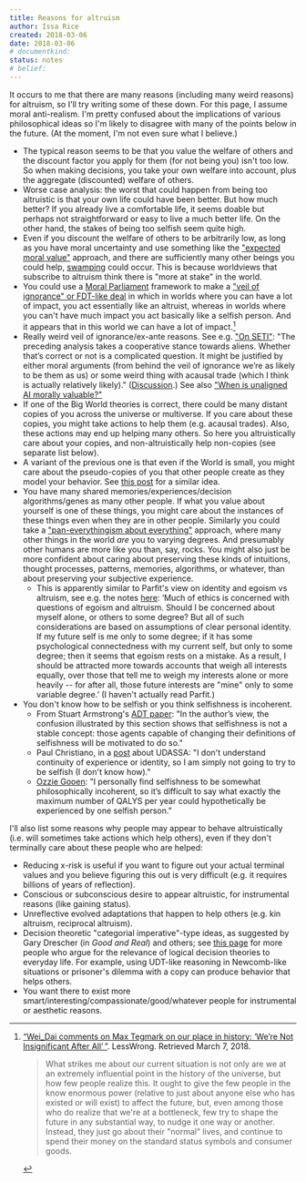 ```yaml
---
title: Reasons for altruism
author: Issa Rice
created: 2018-03-06
date: 2018-03-06
# documentkind:
status: notes
# belief:
---
```


It occurs to me that there are many reasons (including many weird reasons) for altruism, so I'll try writing some of these down. For this page, I assume moral anti-realism. I'm pretty confused about the implications of various philosophical ideas so I'm likely to disagree with many of the points below in the future. (At the moment, I'm not even sure what I believe.)

- The typical reason seems to be that you value the welfare of others and the discount factor you apply for them (for not being you) isn't too low. So when making decisions, you take your own welfare into account, plus the aggregate (discounted) welfare of others.
- Worse case analysis: the worst that could happen from being too altruistic is that your own life could have been better. But how much better? If you already live a comfortable life, it seems doable but perhaps not straightforward or easy to live a much better life. On the other hand, the stakes of being too selfish seem quite high.
- Even if you discount the welfare of others to be arbitrarily low, as long as you have moral uncertainty and use something like the ["expected moral value"](http://users.ox.ac.uk/~mert2255/papers/mu-about-pe.pdf "Hilary Graves; Toby Ord. “Moral uncertainty about population axiology”.") approach, and there are sufficiently many other beings you could help, [swamping](https://causeprioritization.org/Swamping_(population_ethics)) could occur. This is because worldviews that subscribe to altruism think there is "more at stake" in the world.
- You could use a [Moral Parliament](http://www.overcomingbias.com/2009/01/moral-uncertainty-towards-a-solution.html "Nick Bostrom (January 1, 2009). “Moral uncertainty – towards a solution?” Overcoming Bias.") framework to make a ["veil of ignorance" or FDT-like deal](https://causeprioritization.org/Veil_of_ignorance_and_functional_decision_theory) in which in worlds where you can have a lot of impact, you act essentially like an altruist, whereas in worlds where you can't have much impact you act basically like a selfish person. And it appears that in this world we can have a lot of impact.[^bottleneck]
- Really weird veil of ignorance/ex-ante reasons. See e.g. ["On SETI"](https://sideways-view.com/2018/03/23/on-seti/): "The preceding analysis takes a cooperative stance towards aliens.  Whether that’s correct or not is a complicated question. It might be justified by either moral arguments (from behind the veil of ignorance we’re as likely to be them as us) or some weird thing with acausal trade (which I think is actually relatively likely)." ([Discussion](https://www.greaterwrong.com/posts/jhcwBXuNCWEsJdfKe/weird-question-could-we-see-distant-aliens/comment/o2YeveKZeG7LygfJF).) See also ["When is unaligned AI morally valuable?"](https://www.greaterwrong.com/posts/3kN79EuT27trGexsq/when-is-unaligned-ai-morally-valuable)
- If one of the Big World theories is correct, there could be many distant copies of you across the universe or multiverse. If you care about these copies, you might take actions to help them (e.g. acausal trades). Also, these actions may end up helping many others. So here you altruistically care about your copies, and non-altruistically help non-copies (see separate list below).
- A variant of the previous one is that even if the World is small, you might care about the pseudo-copies of you that other people create as they model your behavior. See [this post](http://lesswrong.com/lw/1ay/is_cryonics_necessary_writing_yourself_into_the/ "gworley (June 23, 2010). “Is cryonics necessary?: Writing yourself into the future”. LessWrong.") for a similar idea.
- You have many shared memories/experiences/decision algorithms/genes as many other people. If what you value about yourself is one of these things, you might care about the instances of these things even when they are in other people. Similarly you could take a ["pan-everythingism about everything"](https://www.openphilanthropy.org/files/Conversations/Brian_Tomasik_10-06-16_(public).pdf) approach, where many other things in the world *are* you to varying degrees. And presumably other humans are more like you than, say, rocks. You might also just be more confident about caring about preserving these kinds of intuitions, thought processes, patterns, memories, algorithms, or whatever, than about preserving your subjective experience.
  - This is apparently similar to Parfit's view on identity and egoism vs altruism, see e.g. the notes [here](http://www.oswego.edu/~delancey/471_DIR/471_LECTURES/ParfitPI.html): ‘Much of ethics is concerned with questions of egoism and altruism. Should I be concerned about myself alone, or others to some degree? But all of such considerations are based on assumptions of clear personal identity. If my future self is me only to some degree; if it has some psychological connectedness with my current self, but only to some degree; then it seems that egoism rests on a mistake. As a result, I should be attracted more towards accounts that weigh all interests equally, over those that tell me to weigh my interests alone or more heavily -- for after all, those future interests are "mine" only to some variable degree.’ (I haven't actually read Parfit.)
- You don't know how to be selfish or you think selfishness is incoherent.
  - From Stuart Armstrong's [ADT paper](https://www.fhi.ox.ac.uk/wp-content/uploads/Anthropic_Decision_Theory_Tech_Report.pdf): "In the author’s view, the confusion illustrated by this section shows that selfishness is not a stable concept: those agents capable of changing their definitions of selfishness will be motivated to do so."
  - Paul Christiano, in a [post](https://www.lesswrong.com/posts/QmWNbCRMgRBcMK6RK/the-absolute-self-selection-assumption) about UDASSA: "I don't understand continuity of experience or identity, so I am simply not going to try to be selfish (I don't know how)."
  - [Ozzie Gooen](https://www.greaterwrong.com/posts/MTpCeShqRmu4nkgon/critique-my-model-the-ev-of-agi-to-selfish-individuals "“Critique my Model: The EV of AGI to Selfish Individuals”. April 8, 2018. LessWrong."): "I personally find selfishness to be somewhat philosophically incoherent, so it’s difficult to say what exactly the maximum number of QALYS per year could hypothetically be experienced by one selfish person."

I'll also list some reasons why people may appear to behave altruistically
(i.e. will sometimes take actions which help others), even if they don't
terminally care about these people who are helped:

- Reducing x-risk is useful if you want to figure out your actual terminal
  values and you believe figuring this out is very difficult (e.g. it requires
  billions of years of reflection).
- Conscious or subconscious desire to appear altruistic, for instrumental
  reasons (like gaining status).
- Unreflective evolved adaptations that happen to help others (e.g. kin
  altruism, reciprocal altruism).
- Decision theoretic "categorial imperative"-type ideas, as suggested by Gary Drescher (in _Good and Real_) and others; see [this page](https://github.com/riceissa/issarice.com/blob/master/external/wiki.lesswrong.com/Application_of_functional_updateless_timeless_decision_theory_to_everyday_life.mediawiki) for more people who argue for the relevance of logical decision theories to everyday life. For example, using UDT-like reasoning in Newcomb-like situations or prisoner's dilemma with a copy can produce behavior that helps others.
- You want there to exist more smart/interesting/compassionate/good/whatever people for
  instrumental or aesthetic reasons.

[^bottleneck]: [“Wei\_Dai comments on Max Tegmark on our place in history: ‘We’re Not Insignificant After All’ ”](http://lesswrong.com/lw/1li/max_tegmark_on_our_place_in_history_were_not/1eer). LessWrong. Retrieved March 7, 2018.

    > What strikes me about our current situation is not only are we at an extremely influential point in the history of the universe, but how few people realize this. It ought to give the few people in the know enormous power (relative to just about anyone else who has existed or will exist) to affect the future, but, even among those who do realize that we're at a bottleneck, few try to shape the future in any substantial way, to nudge it one way or another. Instead, they just go about their "normal" lives, and continue to spend their money on the standard status symbols and consumer goods.
